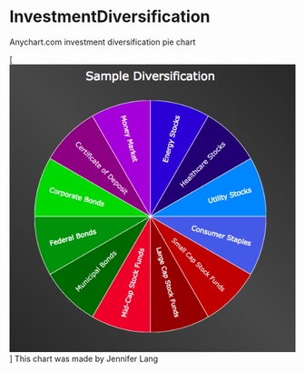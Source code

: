 # InvestmentDiversification
Anychart.com investment diversification pie chart 

[![](https://github.com/JenniferLang1921/InvestmentDiversification/blob/master/pics/Screen%20Shot%202018-04-18%20at%2010.18.22%20PM.png)]
This chart was made by Jennifer Lang
